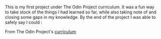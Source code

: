 This is my first project under The Odin Project curriculum. It was a fun way to take stock of the things I had learned so far, while also taking note of and closing some gaps in my knowledge. By the end of the project I was able to safely say I could :



From The Odin Project's [curriculum](http://www.theodinproject.com/courses/web-development-101/lessons/html-css)